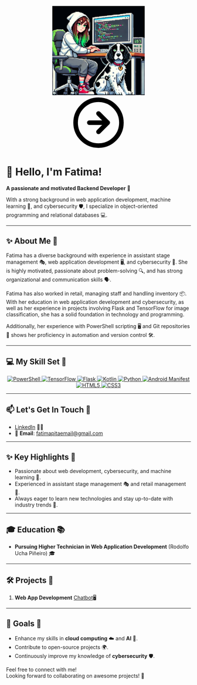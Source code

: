 <div align="center"> <img src="https://github.com/FatimaRamone/fatimaramone/raw/main/images/avatar.png" align="center" style="width: 50%" /> </div> 
<div align="center">
  <svg xmlns="http://www.w3.org/2000/svg" width="150" height="150" viewBox="0 0 24 24" fill="none" stroke="#000000" stroke-width="2" stroke-linecap="round" stroke-linejoin="round"><circle cx="12" cy="12" r="10"/><path d="M12 8l4 4-4 4"/><path d="M8 12h8"/></svg>
</div>

# 👋 Hello, I'm Fatima! 
**A passionate and motivated Backend Developer** 🚀


With a strong background in web application development, machine learning 🤖, and cybersecurity 🛡️, I specialize in object-oriented programming and relational databases 💻.

---

## ✨ About Me 🌟
Fatima has a diverse background with experience in assistant stage management 🎭, web application development 🖥️, and cybersecurity 🔐. She is highly motivated, passionate about problem-solving 🔍, and has strong organizational and communication skills 🗣️.

Fatima has also worked in retail, managing staff and handling inventory 📦. With her education in web application development and cybersecurity, as well as her experience in projects involving Flask and TensorFlow for image classification, she has a solid foundation in technology and programming.

Additionally, her experience with PowerShell scripting 🖥️ and Git repositories 🔄 shows her proficiency in automation and version control 🛠️.

---

## 💻 My Skill Set 🥏

<div align="center" class="icon-container">
  <!-- PowerShell -->
  <a href="https://learn.microsoft.com/en-us/powershell/" target="_blank" title="PowerShell">
    <img src="https://img.icons8.com/ios/50/0000FF/powershell.png" alt="PowerShell" />
  </a>
  <!-- TensorFlow -->
  <a href="https://www.tensorflow.org/" target="_blank" title="TensorFlow">
    <img src="https://img.icons8.com/color/48/FF6347/tensorflow.png" alt="TensorFlow" />
  </a>
  <!-- Flask (Blue) -->
  <a href="https://flask.palletsprojects.com/" target="_blank" title="Flask">
    <img src="https://img.icons8.com/ios/50/0000FF/flask.png" alt="Flask" />
  </a>
  <!-- Kotlin -->
  <a href="https://kotlinlang.org/" target="_blank" title="Kotlin">
    <img src="https://img.icons8.com/ios/50/32CD32/kotlin.png" alt="Kotlin" />
  </a>
  <!-- Python -->
  <a href="https://www.python.org/" target="_blank" title="Python">
    <img src="https://img.icons8.com/ios/50/FF6347/python.png" alt="Python" />
  </a>
  <!-- Android Manifest -->
  <a href="https://developer.android.com/guide/topics/manifest/manifest-intro" target="_blank" title="Android Manifest">
    <img src="https://img.icons8.com/ios/50/32CD32/android.png" alt="Android Manifest" />
  </a>
  <!-- HTML5 -->
  <a href="https://developer.mozilla.org/en-US/docs/Web/Guide/HTML/HTML5" target="_blank" title="HTML5">
    <img src="https://img.icons8.com/color/48/0000FF/html-5.png" alt="HTML5" />
  </a>
  <!-- CSS3 -->
  <a href="https://developer.mozilla.org/en-US/docs/Web/CSS" target="_blank" title="CSS3">
    <img src="https://img.icons8.com/color/48/0000FF/css3.png" alt="CSS3" />
  </a>
</div>

---

## 📫 Let's Get In Touch 📨

- [LinkedIn](https://www.linkedin.com/in/fatima-pita-b6a2a6125/) 🧑‍💻  
- 📧 **Email**: fatimapitaemail@gmail.com  

---

## ✨ Key Highlights 🌠
- Passionate about web development, cybersecurity, and machine learning 🤖.
- Experienced in assistant stage management 🎭 and retail management 💼.
- Always eager to learn new technologies and stay up-to-date with industry trends 🚀.

---

## 🎓 Education 📚

- **Pursuing Higher Technician in Web Application Development** (Rodolfo Ucha Piñeiro) 🎓  
---

## 🛠️ Projects 🚀

1. **Web App Development** [Chatbot](https://shark-app-47xfw.ondigitalocean.app/)🖥️  
---

## 🎯 Goals 🏅
- Enhance my skills in **cloud computing** ☁️ and **AI** 🤖.  
- Contribute to open-source projects 🌍.  
- Continuously improve my knowledge of **cybersecurity** 🛡️.

Feel free to connect with me!  
Looking forward to collaborating on awesome projects! 🌟
